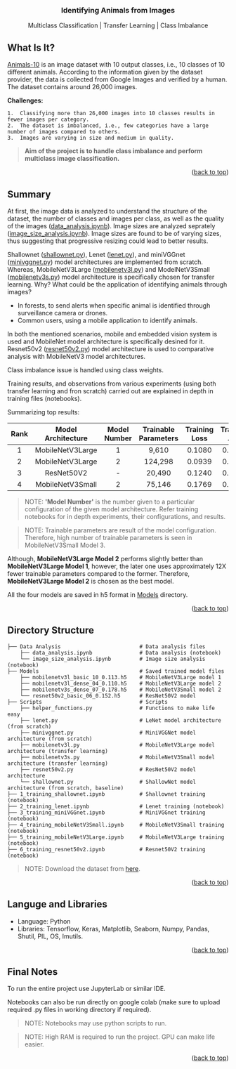 <!-- PROJECT NAME -->

<br />
<div align="center">
  <h3 align="center">Identifying Animals from Images</h3>
  <p align="center">
    Multiclass Classification | Transfer Learning | Class Imbalance
    
  </p>
</div>

<!-- ABOUT PROJECT -->
## What Is It?
<a href="https://www.kaggle.com/datasets/alessiocorrado99/animals10">Animals-10</a> is an image dataset with 10 output classes, i.e., 10 classes of 10 different animals. According to the information given by the dataset provider, the data is collected from Google Images and verified by a human. The dataset contains around 26,000 images.

<b>Challenges:</b>

    1.  Classifying more than 26,000 images into 10 classes results in fewer images per category.
    2.  The dataset is imbalanced, i.e., few categories have a large number of images compared to others.
    3.  Images are varying in size and medium in quality.


> <b>Aim of the project is to handle class imbalance and perform multiclass image classification.</b>

<p align="right">(<a href="#top">back to top</a>)</p>


<!-- PROJECT SUMMARY -->
## Summary
At first, the image data is analyzed to understand the structure of the dataset, the number of classes and images per class, as well as the quality of the images (<a href="Data Analysis/data_analysis.ipynb">data_analysis.ipynb</a>). Image sizes are analyzed seprately (<a href="Data Analysis/image_size_analysis.ipynb">image_size_analysis.ipynb</a>). Image sizes are found to be of varying sizes, thus suggesting that progressive resizing could lead to better results. 

Shallownet (<a href="Scripts/shallownet.py">shallownet.py</a>), Lenet (<a href="Scripts/lenet.py">lenet.py</a>), and miniVGGnet (<a href="Scripts/minivggnet.py">minivggnet.py</a>) model architectures are implemented from scratch. Whereas, MobileNetV3Large (<a href="Scripts/mobilenetv3l.py">mobilenetv3l.py</a>) and ModelNetV3Small (<a href="Scripts/mobilenetv3s.py">mobilenetv3s.py</a>) model architecture is specifically chosen for transfer learning. Why? What could be the application of identifying animals through images?
*   In forests, to send alerts when specific animal is identified through surveillance camera or drones.
*   Common users, using a mobile application to identify animals.

In both the mentioned scenarios, mobile and embedded vision system is used and MobileNet model architecture is specifically desined for it.
Resnet50v2 (<a href="Scripts/resnet50v2.py">resnet50v2.py</a>) model architecture is used to comparative analysis with MobileNetV3 model architectures.

Class imbalance issue is handled using class weights.

Training results, and observations from various experiments (using both transfer learning and fron scratch) carried out are explained in depth in training files (notebooks).

Summarizing top results:

<div align="center">

Rank | Model Architecture | Model Number | Trainable Parameters | Training Loss | Training Acc | Validation Loss | Validation Acc
:---: | :------------------------------------------------------------: | :-------: | :-------: | :-------: | :-------: | :-------: | :-------:
1 | MobileNetV3Large | 1 | 9,610 | 0.1080 | 0.9818 | 0.1134 | 0.9716 
2 | MobileNetV3Large | 2 | 124,298 | 0.0939 | 0.9842 | 0.1100 | 0.9731
3 | ResNet50V2       | - | 20,490 | 0.1240 | 0.9780 | 0.1517 | 0.9593 
4 | MobileNetV3Small | 2 | 75,146 | 0.1769 | 0.9687 | 0.1780 | 0.9459 

</div>

> NOTE: <b>'Model Number'</b> is the number given to a particular configuration of the given model architecture. Refer training notebooks for in depth experiments, their configurations, and results.

> NOTE: Trainable parameters are result of the model configuration. Therefore, high number of trainable parameters is seen in MobileNetV3Small Model 3.

Although, <b>MobileNetV3Large Model 2</b> performs slightly better than <b>MobileNetV3Large Model 1</b>, however, the later one uses approximately 12X fewer trainable parameters compared to the former. Therefore, <b>MobileNetV3Large Model 2</b> is chosen as the best model.

All the four models are saved in h5 format in <a href="Models">Models</a> directory.


<p align="right">(<a href="#top">back to top</a>)</p>


<!-- Project Directory Structure -->
## Directory Structure
```
├── Data Analysis                         # Data analysis files
    ├── data_analysis.ipynb               # Data analysis (notebook) 
    └── image_size_analysis.ipynb         # Image size analysis (notebook)
├── Models                                # Saved trained model files
    ├── mobilenetv3l_basic_10_0.113.h5    # MobileNetV3Large model 1 
    ├── mobilenetv3l_dense_04_0.110.h5    # MobileNetV3Large model 2
    ├── mobilenetv3s_dense_07_0.178.h5    # MobileNetV3Small model 2
    └── resnet50v2_basic_06_0.152.h5      # ResNet50V2 model
├── Scripts                               # Scripts 
    ├── helper_functions.py               # Functions to make life easy
    ├── lenet.py                          # LeNet model architecture (from scratch)
    ├── minivggnet.py                     # MiniVGGNet model architecture (from scratch)
    ├── mobilenetv3l.py                   # MobileNetV3Large model architecture (transfer learning)
    ├── mobilenetv3s.py                   # MobileNetV3Small model architecture (transfer learning)
    ├── resnet50v2.py                     # ResNet50V2 model architecture
    └── shallownet.py                     # ShallowNet model architecture (from scratch, baseline)
├── 1_training_shallownet.ipynb           # Shallownet training (notebook) 
├── 2_training_lenet.ipynb                # Lenet training (notebook)
├── 3_training_miniVGGnet.ipynb           # MiniVGGnet training (notebook)
├── 4_training_mobileNetV3Small.ipynb     # MobileNetV3Small training (notebook)
├── 5_training_mobileNetV3Large.ipynb     # MobileNetV3Large training (notebook)
├── 6_training_resnet50v2.ipynb           # Resnet50V2 training (notebook)
```
> NOTE: Download the dataset from <a href="https://www.kaggle.com/datasets/alessiocorrado99/animals10">here</a>.
<p align="right">(<a href="#top">back to top</a>)</p>


<!-- Tools and Libraries used -->
## Languge and Libraries

*   Language: Python
*   Libraries: Tensorflow, Keras, Matplotlib, Seaborn, Numpy, Pandas, Shutil, PIL, OS, Imutils.

<p align="right">(<a href="#top">back to top</a>)</p>

<!-- Final Notes -->
## Final Notes
To run the entire project use JupyterLab or similar IDE.

Notebooks can also be run directly on google colab (make sure to upload required .py files in working directory if required).

> NOTE: Notebooks may use python scripts to run.

> NOTE: High RAM is required to run the project. GPU can make life easier.

<p align="right">(<a href="#top">back to top</a>)</p>
